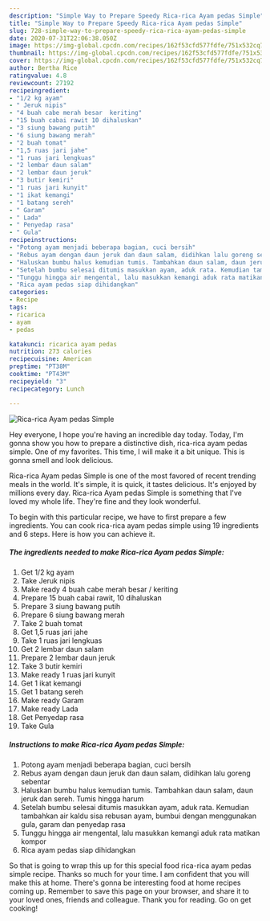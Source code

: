 ```yaml
---
description: "Simple Way to Prepare Speedy Rica-rica Ayam pedas Simple"
title: "Simple Way to Prepare Speedy Rica-rica Ayam pedas Simple"
slug: 728-simple-way-to-prepare-speedy-rica-rica-ayam-pedas-simple
date: 2020-07-31T22:06:38.050Z
image: https://img-global.cpcdn.com/recipes/162f53cfd577fdfe/751x532cq70/rica-rica-ayam-pedas-simple-foto-resep-utama.jpg
thumbnail: https://img-global.cpcdn.com/recipes/162f53cfd577fdfe/751x532cq70/rica-rica-ayam-pedas-simple-foto-resep-utama.jpg
cover: https://img-global.cpcdn.com/recipes/162f53cfd577fdfe/751x532cq70/rica-rica-ayam-pedas-simple-foto-resep-utama.jpg
author: Bertha Rice
ratingvalue: 4.8
reviewcount: 27192
recipeingredient:
- "1/2 kg ayam"
- " Jeruk nipis"
- "4 buah cabe merah besar  keriting"
- "15 buah cabai rawit 10 dihaluskan"
- "3 siung bawang putih"
- "6 siung bawang merah"
- "2 buah tomat"
- "1,5 ruas jari jahe"
- "1 ruas jari lengkuas"
- "2 lembar daun salam"
- "2 lembar daun jeruk"
- "3 butir kemiri"
- "1 ruas jari kunyit"
- "1 ikat kemangi"
- "1 batang sereh"
- " Garam"
- " Lada"
- " Penyedap rasa"
- " Gula"
recipeinstructions:
- "Potong ayam menjadi beberapa bagian, cuci bersih"
- "Rebus ayam dengan daun jeruk dan daun salam, didihkan lalu goreng sebentar"
- "Haluskan bumbu halus kemudian tumis. Tambahkan daun salam, daun jeruk dan sereh. Tumis hingga harum"
- "Setelah bumbu selesai ditumis masukkan ayam, aduk rata. Kemudian tambahkan air kaldu sisa rebusan ayam, bumbui dengan menggunakan gula, garam dan penyedap rasa"
- "Tunggu hingga air mengental, lalu masukkan kemangi aduk rata matikan kompor"
- "Rica ayam pedas siap dihidangkan"
categories:
- Recipe
tags:
- ricarica
- ayam
- pedas

katakunci: ricarica ayam pedas 
nutrition: 273 calories
recipecuisine: American
preptime: "PT38M"
cooktime: "PT43M"
recipeyield: "3"
recipecategory: Lunch

---
```



![Rica-rica Ayam pedas Simple](https://img-global.cpcdn.com/recipes/162f53cfd577fdfe/751x532cq70/rica-rica-ayam-pedas-simple-foto-resep-utama.jpg)

Hey everyone, I hope you're having an incredible day today. Today, I'm gonna show you how to prepare a distinctive dish, rica-rica ayam pedas simple. One of my favorites. This time, I will make it a bit unique. This is gonna smell and look delicious.



Rica-rica Ayam pedas Simple is one of the most favored of recent trending meals in the world. It's simple, it is quick, it tastes delicious. It's enjoyed by millions every day. Rica-rica Ayam pedas Simple is something that I've loved my whole life. They're fine and they look wonderful.


To begin with this particular recipe, we have to first prepare a few ingredients. You can cook rica-rica ayam pedas simple using 19 ingredients and 6 steps. Here is how you can achieve it.

<!--inarticleads1-->

##### The ingredients needed to make Rica-rica Ayam pedas Simple:

1. Get 1/2 kg ayam
1. Take  Jeruk nipis
1. Make ready 4 buah cabe merah besar / keriting
1. Prepare 15 buah cabai rawit, 10 dihaluskan
1. Prepare 3 siung bawang putih
1. Prepare 6 siung bawang merah
1. Take 2 buah tomat
1. Get 1,5 ruas jari jahe
1. Take 1 ruas jari lengkuas
1. Get 2 lembar daun salam
1. Prepare 2 lembar daun jeruk
1. Take 3 butir kemiri
1. Make ready 1 ruas jari kunyit
1. Get 1 ikat kemangi
1. Get 1 batang sereh
1. Make ready  Garam
1. Make ready  Lada
1. Get  Penyedap rasa
1. Take  Gula




<!--inarticleads2-->

##### Instructions to make Rica-rica Ayam pedas Simple:

1. Potong ayam menjadi beberapa bagian, cuci bersih
1. Rebus ayam dengan daun jeruk dan daun salam, didihkan lalu goreng sebentar
1. Haluskan bumbu halus kemudian tumis. Tambahkan daun salam, daun jeruk dan sereh. Tumis hingga harum
1. Setelah bumbu selesai ditumis masukkan ayam, aduk rata. Kemudian tambahkan air kaldu sisa rebusan ayam, bumbui dengan menggunakan gula, garam dan penyedap rasa
1. Tunggu hingga air mengental, lalu masukkan kemangi aduk rata matikan kompor
1. Rica ayam pedas siap dihidangkan




So that is going to wrap this up for this special food rica-rica ayam pedas simple recipe. Thanks so much for your time. I am confident that you will make this at home. There's gonna be interesting food at home recipes coming up. Remember to save this page on your browser, and share it to your loved ones, friends and colleague. Thank you for reading. Go on get cooking!
